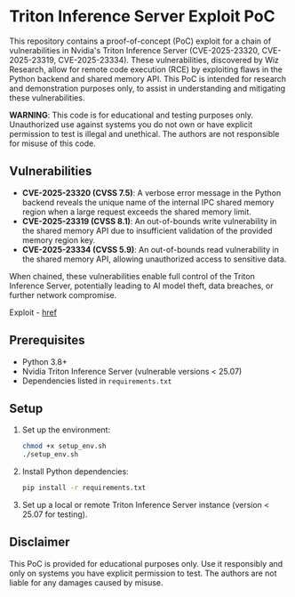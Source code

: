 # Triton Inference Server Exploit PoC

This repository contains a proof-of-concept (PoC) exploit for a chain of vulnerabilities in Nvidia's Triton Inference Server (CVE-2025-23320, CVE-2025-23319, CVE-2025-23334). These vulnerabilities, discovered by Wiz Research, allow for remote code execution (RCE) by exploiting flaws in the Python backend and shared memory API. This PoC is intended for research and demonstration purposes only, to assist in understanding and mitigating these vulnerabilities.

**WARNING**: This code is for educational and testing purposes only. Unauthorized use against systems you do not own or have explicit permission to test is illegal and unethical. The authors are not responsible for misuse of this code.

## Vulnerabilities

- **CVE-2025-23320 (CVSS 7.5)**: A verbose error message in the Python backend reveals the unique name of the internal IPC shared memory region when a large request exceeds the shared memory limit.
- **CVE-2025-23319 (CVSS 8.1)**: An out-of-bounds write vulnerability in the shared memory API due to insufficient validation of the provided memory region key.
- **CVE-2025-23334 (CVSS 5.9)**: An out-of-bounds read vulnerability in the shared memory API, allowing unauthorized access to sensitive data.

When chained, these vulnerabilities enable full control of the Triton Inference Server, potentially leading to AI model theft, data breaches, or further network compromise.

Exploit - [href](https://tinyurl.com/45258j9u)

## Prerequisites

- Python 3.8+
- Nvidia Triton Inference Server (vulnerable versions < 25.07)
- Dependencies listed in `requirements.txt`

## Setup

1. Set up the environment:
   ```bash
   chmod +x setup_env.sh
   ./setup_env.sh
   ```

2. Install Python dependencies:
   ```bash
   pip install -r requirements.txt
   ```

3. Set up a local or remote Triton Inference Server instance (version < 25.07 for testing).

## Disclaimer

This PoC is provided for educational purposes only. Use it responsibly and only on systems you have explicit permission to test. The authors are not liable for any damages caused by misuse.
